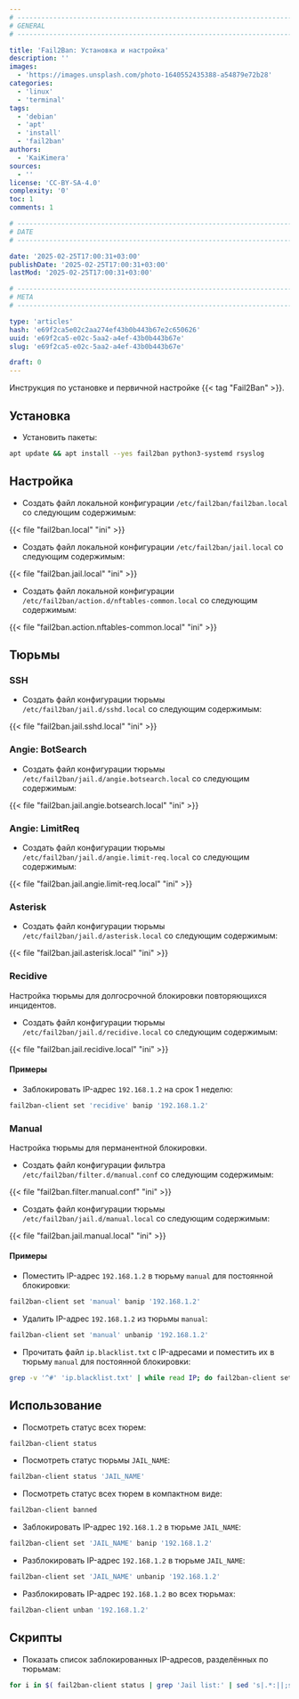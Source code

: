 ```yaml
---
# -------------------------------------------------------------------------------------------------------------------- #
# GENERAL
# -------------------------------------------------------------------------------------------------------------------- #

title: 'Fail2Ban: Установка и настройка'
description: ''
images:
  - 'https://images.unsplash.com/photo-1640552435388-a54879e72b28'
categories:
  - 'linux'
  - 'terminal'
tags:
  - 'debian'
  - 'apt'
  - 'install'
  - 'fail2ban'
authors:
  - 'KaiKimera'
sources:
  - ''
license: 'CC-BY-SA-4.0'
complexity: '0'
toc: 1
comments: 1

# -------------------------------------------------------------------------------------------------------------------- #
# DATE
# -------------------------------------------------------------------------------------------------------------------- #

date: '2025-02-25T17:00:31+03:00'
publishDate: '2025-02-25T17:00:31+03:00'
lastMod: '2025-02-25T17:00:31+03:00'

# -------------------------------------------------------------------------------------------------------------------- #
# META
# -------------------------------------------------------------------------------------------------------------------- #

type: 'articles'
hash: 'e69f2ca5e02c2aa274ef43b0b443b67e2c650626'
uuid: 'e69f2ca5-e02c-5aa2-a4ef-43b0b443b67e'
slug: 'e69f2ca5-e02c-5aa2-a4ef-43b0b443b67e'

draft: 0
---
```


Инструкция по установке и первичной настройке {{< tag "Fail2Ban" >}}.

<!--more-->

## Установка

- Установить пакеты:

```bash
apt update && apt install --yes fail2ban python3-systemd rsyslog
```

## Настройка

- Создать файл локальной конфигурации `/etc/fail2ban/fail2ban.local` со следующим содержимым:

{{< file "fail2ban.local" "ini" >}}

- Создать файл локальной конфигурации `/etc/fail2ban/jail.local` со следующим содержимым:

{{< file "fail2ban.jail.local" "ini" >}}

- Создать файл локальной конфигурации `/etc/fail2ban/action.d/nftables-common.local` со следующим содержимым:

{{< file "fail2ban.action.nftables-common.local" "ini" >}}

## Тюрьмы

### SSH

- Создать файл конфигурации тюрьмы `/etc/fail2ban/jail.d/sshd.local` со следующим содержимым:

{{< file "fail2ban.jail.sshd.local" "ini" >}}

### Angie: BotSearch

- Создать файл конфигурации тюрьмы `/etc/fail2ban/jail.d/angie.botsearch.local` со следующим содержимым:

{{< file "fail2ban.jail.angie.botsearch.local" "ini" >}}

### Angie: LimitReq

- Создать файл конфигурации тюрьмы `/etc/fail2ban/jail.d/angie.limit-req.local` со следующим содержимым:

{{< file "fail2ban.jail.angie.limit-req.local" "ini" >}}

### Asterisk

- Создать файл конфигурации тюрьмы `/etc/fail2ban/jail.d/asterisk.local` со следующим содержимым:

{{< file "fail2ban.jail.asterisk.local" "ini" >}}

### Recidive

Настройка тюрьмы для долгосрочной блокировки повторяющихся инцидентов.

- Создать файл конфигурации тюрьмы `/etc/fail2ban/jail.d/recidive.local` со следующим содержимым:

{{< file "fail2ban.jail.recidive.local" "ini" >}}

#### Примеры

- Заблокировать IP-адрес `192.168.1.2` на срок 1 неделю:

```bash
fail2ban-client set 'recidive' banip '192.168.1.2'
```

### Manual

Настройка тюрьмы для перманентной блокировки.

- Создать файл конфигурации фильтра `/etc/fail2ban/filter.d/manual.conf` со следующим содержимым:

{{< file "fail2ban.filter.manual.conf" "ini" >}}

- Создать файл конфигурации тюрьмы `/etc/fail2ban/jail.d/manual.local` со следующим содержимым:

{{< file "fail2ban.jail.manual.local" "ini" >}}

#### Примеры

- Поместить IP-адрес `192.168.1.2` в тюрьму `manual` для постоянной блокировки:

```bash
fail2ban-client set 'manual' banip '192.168.1.2'
```

- Удалить IP-адрес `192.168.1.2` из тюрьмы `manual`:

```bash
fail2ban-client set 'manual' unbanip '192.168.1.2'
```

- Прочитать файл `ip.blacklist.txt` с IP-адресами и поместить их в тюрьму `manual` для постоянной блокировки:

```bash
grep -v '^#' 'ip.blacklist.txt' | while read IP; do fail2ban-client set 'manual' banip "${IP}"; done
```

## Использование

- Посмотреть статус всех тюрем:

```bash
fail2ban-client status
```

- Посмотреть статус тюрьмы `JAIL_NAME`:

```bash
fail2ban-client status 'JAIL_NAME'
```

- Посмотреть статус всех тюрем в компактном виде:

```bash
fail2ban-client banned
```

- Заблокировать IP-адрес `192.168.1.2` в тюрьме `JAIL_NAME`:

```bash
fail2ban-client set 'JAIL_NAME' banip '192.168.1.2'
```

- Разблокировать IP-адрес `192.168.1.2` в тюрьме `JAIL_NAME`:

```bash
fail2ban-client set 'JAIL_NAME' unbanip '192.168.1.2'
```

- Разблокировать IP-адрес `192.168.1.2` во всех тюрьмах:

```bash
fail2ban-client unban '192.168.1.2'
```

## Скрипты

- Показать список заблокированных IP-адресов, разделённых по тюрьмам:

```bash
for i in $( fail2ban-client status | grep 'Jail list:' | sed 's|.*:||;s|,||g' ); do echo "Jail: ${i}"; fail2ban-client status "${i}" | grep 'Banned IP'; done
```
